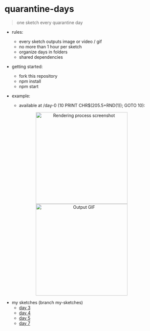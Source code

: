 # quarantine-days
> one sketch every quarantine day

- rules:
  - every sketch outputs image or video / gif
  - no more than 1 hour per sketch
  - organize days in folders
  - shared dependencies

- getting started:
  - fork this repository
  - npm install
  - npm start

- example:
  - available at /day-0 (10 PRINT CHR$(205.5+RND(1)); GOTO 10):
  
<p align="center">
  <img src="https://github.com/roquef/quarantine-days/blob/master/day-0/screenshot.PNG?raw=true" height="300" alt="Rendering process screenshot"/> <img src="https://github.com/roquef/quarantine-days/blob/master/day-0/Day%2000%202020-02-19%2013_01_17.gif?raw=true" height="300" alt="Output GIF"/>
</p>
 
- my sketches (branch my-sketches)
  - [day 3](https://roquef.github.io/qdays/day-3/)
  - [day 4](https://roquef.github.io/qdays/day-4/)
  - [day 5](https://roquef.github.io/qdays/day-5/)
  - [day 7](https://roquef.github.io/qdays/day-7/)
